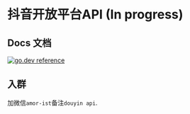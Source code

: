 # 抖音开放平台API (In progress)

## Docs 文档

[![go.dev reference](https://img.shields.io/badge/go.dev-reference-007d9c?logo=go&logoColor=white&style=flat-square)](https://pkg.go.dev/github.com/amorist/douyin?tab=doc)


## 入群

加微信`amor-ist`备注`douyin api`.